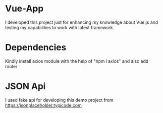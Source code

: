 # Vue-App
I developed this project just for enhancing my knowledge about Vue.js and testing my capabilities to work with latest framework

# Dependencies
Kindly install axios module with the help of "npm i axios" and also add router 

# JSON Api
I used fake api for developing this demo project from https://jsonplaceholder.typicode.com
